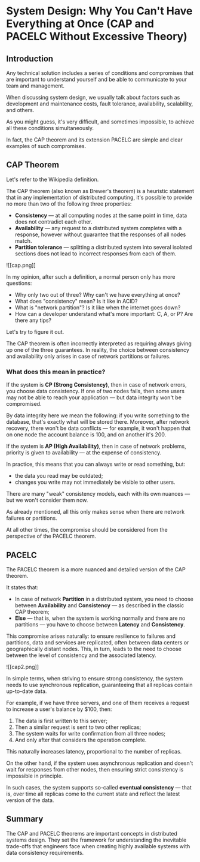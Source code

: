 # System Design: Why You Can't Have Everything at Once (CAP and PACELC Without Excessive Theory)

## Introduction

Any technical solution includes a series of conditions and compromises that are important to understand yourself and be able to communicate to your team and management.

When discussing system design, we usually talk about factors such as development and maintenance costs, fault tolerance, availability, scalability, and others.

As you might guess, it's very difficult, and sometimes impossible, to achieve all these conditions simultaneously.

In fact, the CAP theorem and its extension PACELC are simple and clear examples of such compromises.

## CAP Theorem

Let's refer to the Wikipedia definition.

The CAP theorem (also known as Brewer's theorem) is a heuristic statement that in any implementation of distributed computing, it's possible to provide no more than two of the following three properties:

- **Consistency** — at all computing nodes at the same point in time, data does not contradict each other.
- **Availability** — any request to a distributed system completes with a response, however without guarantee that the responses of all nodes match.
- **Partition tolerance** — splitting a distributed system into several isolated sections does not lead to incorrect responses from each of them.

![[cap.png]]

In my opinion, after such a definition, a normal person only has more questions:

- Why only two out of three? Why can't we have everything at once?
- What does "consistency" mean? Is it like in ACID?
- What is "network partition"? Is it like when the internet goes down?
- How can a developer understand what's more important: C, A, or P? Are there any tips?

Let's try to figure it out.

The CAP theorem is often incorrectly interpreted as requiring always giving up one of the three guarantees. In reality, the choice between consistency and availability only arises in case of network partitions or failures.

### What does this mean in practice?

If the system is **CP (Strong Consistency)**, then in case of network errors, you choose data consistency. If one of two nodes fails, then some users may not be able to reach your application — but data integrity won't be compromised.

By data integrity here we mean the following: if you write something to the database, that's exactly what will be stored there. Moreover, after network recovery, there won't be data conflicts — for example, it won't happen that on one node the account balance is 100, and on another it's 200.

If the system is **AP (High Availability)**, then in case of network problems, priority is given to availability — at the expense of consistency.

In practice, this means that you can always write or read something, but:

- the data you read may be outdated;
- changes you write may not immediately be visible to other users.

There are many "weak" consistency models, each with its own nuances — but we won't consider them now.

As already mentioned, all this only makes sense when there are network failures or partitions.

At all other times, the compromise should be considered from the perspective of the PACELC theorem.

## PACELC

The PACELC theorem is a more nuanced and detailed version of the CAP theorem.

It states that:

- In case of network **Partition** in a distributed system, you need to choose between **Availability** and **Consistency** — as described in the classic CAP theorem;
- **Else** — that is, when the system is working normally and there are no partitions — you have to choose between **Latency** and **Consistency**.

This compromise arises naturally: to ensure resilience to failures and partitions, data and services are replicated, often between data centers or geographically distant nodes. This, in turn, leads to the need to choose between the level of consistency and the associated latency.

![[cap2.png]]

In simple terms, when striving to ensure strong consistency, the system needs to use synchronous replication, guaranteeing that all replicas contain up-to-date data.

For example, if we have three servers, and one of them receives a request to increase a user's balance by $100, then:

1. The data is first written to this server;
2. Then a similar request is sent to two other replicas;
3. The system waits for write confirmation from all three nodes;
4. And only after that considers the operation complete.

This naturally increases latency, proportional to the number of replicas.

On the other hand, if the system uses asynchronous replication and doesn't wait for responses from other nodes, then ensuring strict consistency is impossible in principle.

In such cases, the system supports so-called **eventual consistency** — that is, over time all replicas come to the current state and reflect the latest version of the data.

## Summary

The CAP and PACELC theorems are important concepts in distributed systems design. They set the framework for understanding the inevitable trade-offs that engineers face when creating highly available systems with data consistency requirements.